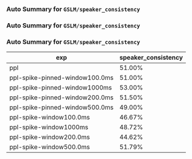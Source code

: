 ### Auto Summary for `GSLM/speaker_consistency`

### Auto Summary for `GSLM/speaker_consistency`

### Auto Summary for `GSLM/speaker_consistency`

<!-- AUTO-GEN: SPLIT TABLE -->
| exp | speaker_consistency |
| --- | --- |
| ppl | 51.00% |
| ppl-spike-pinned-window100.0ms | 51.00% |
| ppl-spike-pinned-window1000ms | 53.00% |
| ppl-spike-pinned-window200.0ms | 51.50% |
| ppl-spike-pinned-window500.0ms | 49.00% |
| ppl-spike-window100.0ms | 46.67% |
| ppl-spike-window1000ms | 48.72% |
| ppl-spike-window200.0ms | 44.62% |
| ppl-spike-window500.0ms | 51.79% |
<!-- AUTO-GEN: SPLIT TABLE -->
